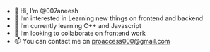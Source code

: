 - 👋 Hi, I’m @007aneesh
- 👀 I’m interested in Learning new things on frontend and backend
- 🌱 I’m currently learning C++ and Javascript
- 💞️ I’m looking to collaborate on frontend work
- 📫 You can contact me on proaccess000@gmail.com
